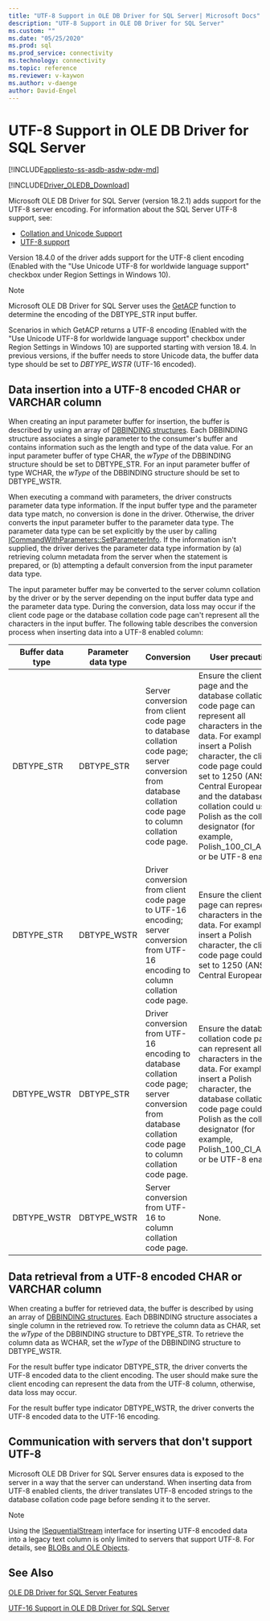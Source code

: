 ```yaml
---
title: "UTF-8 Support in OLE DB Driver for SQL Server| Microsoft Docs"
description: "UTF-8 Support in OLE DB Driver for SQL Server"
ms.custom: ""
ms.date: "05/25/2020"
ms.prod: sql
ms.prod_service: connectivity
ms.technology: connectivity
ms.topic: reference
ms.reviewer: v-kaywon
ms.author: v-daenge
author: David-Engel
---
```

# UTF-8 Support in OLE DB Driver for SQL Server
[!INCLUDE[appliesto-ss-asdb-asdw-pdw-md](../../../includes/appliesto-ss-asdb-asdw-pdw-md.md)]

[!INCLUDE[Driver_OLEDB_Download](../../../includes/driver_oledb_download.md)]

Microsoft OLE DB Driver for SQL Server (version 18.2.1) adds support for the UTF-8 server encoding. For information about the SQL Server UTF-8 support, see:
- [Collation and Unicode Support](../../../relational-databases/collations/collation-and-unicode-support.md)
- [UTF-8 support](../../../relational-databases/collations/collation-and-unicode-support.md#utf8)

Version 18.4.0 of the driver adds support for the UTF-8 client encoding (Enabled with the "Use Unicode UTF-8 for worldwide language support" checkbox under Region Settings in Windows 10).

> [!NOTE]  
> Microsoft OLE DB Driver for SQL Server uses the [GetACP](https://docs.microsoft.com/windows/win32/api/winnls/nf-winnls-getacp) function to determine the encoding of the DBTYPE_STR input buffer.
>
> Scenarios in which GetACP returns a UTF-8 encoding (Enabled with the "Use Unicode UTF-8 for worldwide language support" checkbox under Region Settings in Windows 10) are supported starting with version 18.4. In previous versions, if the buffer needs to store Unicode data, the buffer data type should be set to *DBTYPE_WSTR* (UTF-16 encoded).

## Data insertion into a UTF-8 encoded CHAR or VARCHAR column
When creating an input parameter buffer for insertion, the buffer is described by using an array of [DBBINDING structures](https://go.microsoft.com/fwlink/?linkid=2071182). Each DBBINDING structure associates a single parameter to the consumer's buffer and contains information such as the length and type of the data value. For an input parameter buffer of type CHAR, the *wType* of the DBBINDING structure should be set to DBTYPE_STR. For an input parameter buffer of type WCHAR, the *wType* of the DBBINDING structure should be set to DBTYPE_WSTR.

When executing a command with parameters, the driver constructs parameter data type information. If the input buffer type and the parameter data type match, no conversion is done in the driver. Otherwise, the driver converts the input parameter buffer to the parameter data type. The parameter data type can be set explicitly by the user by calling [ICommandWithParameters::SetParameterInfo](https://go.microsoft.com/fwlink/?linkid=2071577). If the information isn't supplied, the driver derives the parameter data type information by (a) retrieving column metadata from the server when the statement is prepared, or (b) attempting a default conversion from the input parameter data type.

The input parameter buffer may be converted to the server column collation by the driver or by the server depending on the input buffer data type and the parameter data type. During the conversion, data loss may occur if the client code page or the database collation code page can't represent all the characters in the input buffer. The following table describes the conversion process when inserting data into a UTF-8 enabled column:

|Buffer data type|Parameter data type|Conversion|User precaution|
|---             |---                |---       |---            |
|DBTYPE_STR|DBTYPE_STR|Server conversion from client code page to database collation code page; server conversion from database collation code page to column collation code page.|Ensure the client code page and the database collation code page can represent all characters in the input data. For example, to insert a Polish character, the client code page could be set to 1250 (ANSI Central European), and the database collation could use Polish as the collation designator (for example, Polish_100_CI_AS_SC) or be UTF-8 enabled.|
|DBTYPE_STR|DBTYPE_WSTR|Driver conversion from client code page to UTF-16 encoding; server conversion from UTF-16 encoding to column collation code page.|Ensure the client code page can represent all characters in the input data. For example, to insert a Polish character, the client code page could be set to 1250 (ANSI Central European).|
|DBTYPE_WSTR|DBTYPE_STR|Driver conversion from UTF-16 encoding to database collation code page; server conversion from database collation code page to column collation code page.|Ensure the database collation code page can represent all characters in the input data. For example, to insert a Polish character, the database collation code page could use Polish as the collation designator (for example, Polish_100_CI_AS_SC) or be UTF-8 enabled.|
|DBTYPE_WSTR|DBTYPE_WSTR|Server conversion from UTF-16 to column collation code page.|None.|

## Data retrieval from a UTF-8 encoded CHAR or VARCHAR column
When creating a buffer for retrieved data, the buffer is described by using an array of [DBBINDING structures](https://go.microsoft.com/fwlink/?linkid=2071182). Each DBBINDING structure associates a single column in the retrieved row. To retrieve the column data as CHAR, set the *wType* of the DBBINDING structure to DBTYPE_STR. To retrieve the column data as WCHAR, set the *wType* of the DBBINDING structure to DBTYPE_WSTR.

For the result buffer type indicator DBTYPE_STR, the driver converts the UTF-8 encoded data to the client encoding. The user should make sure the client encoding can represent the data from the UTF-8 column, otherwise, data loss may occur.

For the result buffer type indicator DBTYPE_WSTR, the driver converts the UTF-8 encoded data to the UTF-16 encoding.

## Communication with servers that don't support UTF-8
Microsoft OLE DB Driver for SQL Server ensures data is exposed to the server in a way that the server can understand. When inserting data from UTF-8 enabled clients, the driver translates UTF-8 encoded strings to the database collation code page before sending it to the server.

> [!NOTE]  
> Using the [ISequentialStream](https://docs.microsoft.com/previous-versions/windows/desktop/ms718035(v=vs.85)) interface for inserting UTF-8 encoded data into a legacy text column is only limited to servers that support UTF-8. For details, see [BLOBs and OLE Objects](../ole-db-blobs/blobs-and-ole-objects.md).

## See Also  
[OLE DB Driver for SQL Server Features](../../oledb/features/oledb-driver-for-sql-server-features.md) 

[UTF-16 Support in OLE DB Driver for SQL Server](../../oledb/features/utf-16-support-in-oledb-driver-for-sql-server.md)    
  
  
